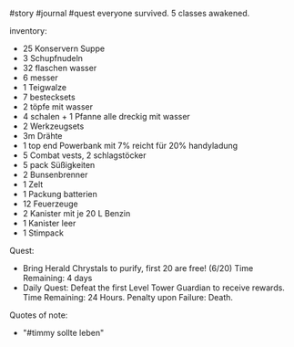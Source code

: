 #story #journal #quest 
everyone survived. 5 classes awakened.

inventory:
- 25 Konservern Suppe
- 3 Schupfnudeln
- 32 flaschen wasser
- 6 messer
- 1 Teigwalze
- 7 bestecksets
- 2 töpfe mit wasser
- 4 schalen + 1 Pfanne alle dreckig mit wasser
- 2 Werkzeugsets
- 3m Drähte
- 1 top end Powerbank mit 7% reicht für 20% handyladung
- 5 Combat vests, 2 schlagstöcker
- 5 pack Süßigkeiten
- 2 Bunsenbrenner 
- 1 Zelt
- 1 Packung batterien
- 12 Feuerzeuge
- 2 Kanister mit je 20 L Benzin
- 1 Kanister leer
- 1 Stimpack

Quest: 
- Bring Herald Chrystals to purify, first 20 are free! (6/20) Time Remaining: 4 days
- Daily Quest: Defeat the first Level Tower Guardian to receive rewards. Time Remaining: 24 Hours. Penalty upon Failure: Death.

Quotes of note:
- "#timmy sollte leben"